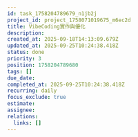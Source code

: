 ```yaml
---
id: task_1758204789679_n1jb2j
project_id: project_1758071019675_m6ec2d
title: VibeCoding實作與優化
description: 
created_at: 2025-09-18T14:13:09.679Z
updated_at: 2025-09-25T10:24:38.418Z
status: done
priority: 3
position: 1758204789680
tags: []
due_date: 
completed_at: 2025-09-25T10:24:38.418Z
recurring: daily
focus_exclude: true
estimate: 
assignee: 
relations:
  links: []
---
```










